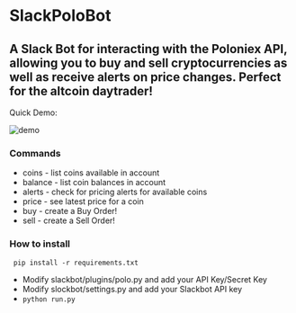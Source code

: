 # SlackPoloBot

## A Slack Bot for interacting with the Poloniex API, allowing you to buy and sell cryptocurrencies as well as receive alerts on price changes. Perfect for the altcoin daytrader!
Quick Demo:

![demo](https://i.imgur.com/goHtOtJ.gif)

### Commands
- coins - list coins available in account
- balance - list coin balances in account
- alerts - check for pricing alerts for available coins
- price <coin> - see latest price for a coin
- buy <coin> <amount> - create a Buy Order!
- sell <count> <amount> - create a Sell Order!

### How to install
` pip install -r requirements.txt`
- Modify slackbot/plugins/polo.py and add your API Key/Secret Key
- Modify slockbot/settings.py and add your Slackbot API key
- `python run.py`